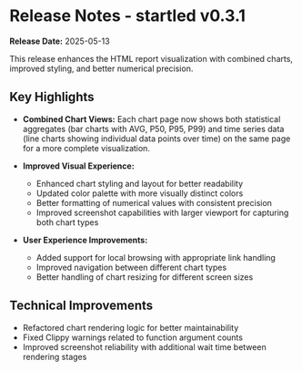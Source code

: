 # Release Notes - startled v0.3.1

**Release Date:** 2025-05-13

This release enhances the HTML report visualization with combined charts, improved styling, and better numerical precision.

## Key Highlights

- **Combined Chart Views:** Each chart page now shows both statistical aggregates (bar charts with AVG, P50, P95, P99) and time series data (line charts showing individual data points over time) on the same page for a more complete visualization.

- **Improved Visual Experience:**
  - Enhanced chart styling and layout for better readability
  - Updated color palette with more visually distinct colors
  - Better formatting of numerical values with consistent precision
  - Improved screenshot capabilities with larger viewport for capturing both chart types

- **User Experience Improvements:**
  - Added support for local browsing with appropriate link handling
  - Improved navigation between different chart types
  - Better handling of chart resizing for different screen sizes

## Technical Improvements

- Refactored chart rendering logic for better maintainability
- Fixed Clippy warnings related to function argument counts
- Improved screenshot reliability with additional wait time between rendering stages

